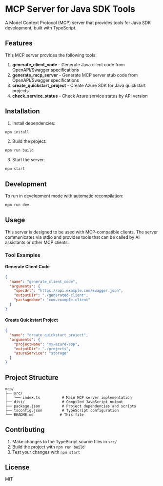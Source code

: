 # MCP Server for Java SDK Tools

A Model Context Protocol (MCP) server that provides tools for Java SDK development, built with TypeScript.

## Features

This MCP server provides the following tools:

1. **generate_client_code** - Generate Java client code from OpenAPI/Swagger specifications
2. **generate_mcp_server** - Generate MCP server stub code from OpenAPI/Swagger specifications  
3. **create_quickstart_project** - Create Azure SDK for Java quickstart projects
4. **check_service_status** - Check Azure service status by API version

## Installation

1. Install dependencies:
```bash
npm install
```

2. Build the project:
```bash
npm run build
```

3. Start the server:
```bash
npm start
```

## Development

To run in development mode with automatic recompilation:
```bash
npm run dev
```

## Usage

This server is designed to be used with MCP-compatible clients. The server communicates via stdio and provides tools that can be called by AI assistants or other MCP clients.

### Tool Examples

#### Generate Client Code
```json
{
  "name": "generate_client_code",
  "arguments": {
    "specUrl": "https://api.example.com/swagger.json",
    "outputDir": "./generated-client",
    "packageName": "com.example.client"
  }
}
```

#### Create Quickstart Project
```json
{
  "name": "create_quickstart_project", 
  "arguments": {
    "projectName": "my-azure-app",
    "outputDir": "./projects",
    "azureService": "storage"
  }
}
```

## Project Structure

```
mcp/
├── src/
│   └── index.ts          # Main MCP server implementation
├── dist/                 # Compiled JavaScript output
├── package.json          # Project dependencies and scripts
├── tsconfig.json         # TypeScript configuration
└── README.md            # This file
```

## Contributing

1. Make changes to the TypeScript source files in `src/`
2. Build the project with `npm run build`
3. Test your changes with `npm start`

## License

MIT
